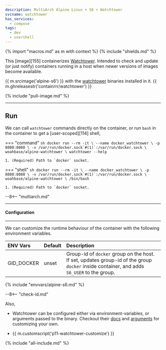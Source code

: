 ```yaml
---
description: MultiArch Alpine Linux + S6 + Watchtower
svcname: watchtower
has_services:
  - compose
tags:
  - dev
  - usershell
---
```


{% import "macros.md" as m with context %}
{% include "shields.md" %}

This [image][155] containerizes [Watchtower][1]. Intended to check
and update (or just notify) containers running in a host when
newer versions of images become available.

{{ m.srcimage('alpine-s6') }} with the [watchtower][2] binaries
installed in it. {{ m.ghreleasestr('containrrr/watchtower') }}

{% include "pull-image.md" %}

---
Run
---

We can call `watchtower` commands directly on the container, or run
`bash` in the container to get a [user-scoped][114] shell,

=== "command"
    ``` sh
    docker run --rm -it \
      --name docker_watchtower \
      -p 8080:8080 \
      -v /var/run/docker.sock`#(1)`:/var/run/docker.sock \
    woahbase/alpine-watchtower \
      watchtower --help
    ```

    1. (Required) Path to `docker` socket.

=== "shell"
    ``` sh
    docker run --rm -it \
      --name docker_watchtower \
      -p 8080:8080 \
      -v /var/run/docker.sock`#(1)`:/var/run/docker.sock \
    woahbase/alpine-watchtower \
      /bin/bash
    ```

    1. (Required) Path to `docker` socket.

--8<-- "multiarch.md"

---
#### Configuration
---

We can customize the runtime behaviour of the container with the
following environment variables.

| ENV Vars                 | Default      | Description
| :---                     | :---         | :---
| GID_DOCKER               | unset        | Group-id of `docker` group on the host. If set, updates group-id of the group `docker` inside container, and adds `S6_USER` to the group.
{% include "envvars/alpine-s6.md" %}

--8<-- "check-id.md"

Also,

* Watchtower can be configured either via environment-variables,
  or arguments passed to the binary. Checkout their [docs][3] and
  [arguments][4] for customizing your own.

* {{ m.customscript('p11-watchtower-customize') }}

[1]: https://containrrr.dev/watchtower/
[2]: https://github.com/containrrr/watchtower/releases
[3]: https://containrrr.dev/watchtower/usage-overview/
[4]: https://containrrr.dev/watchtower/arguments/

{% include "all-include.md" %}
